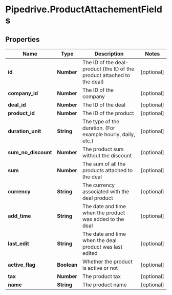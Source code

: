 # Pipedrive.ProductAttachementFields

## Properties

Name | Type | Description | Notes
------------ | ------------- | ------------- | -------------
**id** | **Number** | The ID of the deal-product (the ID of the product attached to the deal) | [optional] 
**company_id** | **Number** | The ID of the company | [optional] 
**deal_id** | **Number** | The ID of the deal | [optional] 
**product_id** | **Number** | The ID of the product | [optional] 
**duration_unit** | **String** | The type of the duration. (For example hourly, daily, etc.) | [optional] 
**sum_no_discount** | **Number** | The product sum without the discount | [optional] 
**sum** | **Number** | The sum of all the products attached to the deal | [optional] 
**currency** | **String** | The currency associated with the deal product | [optional] 
**add_time** | **String** | The date and time when the product was added to the deal | [optional] 
**last_edit** | **String** | The date and time when the deal product was last edited | [optional] 
**active_flag** | **Boolean** | Whether the product is active or not | [optional] 
**tax** | **Number** | The product tax | [optional] 
**name** | **String** | The product name | [optional] 


